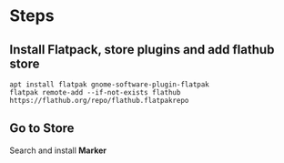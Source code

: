 # Steps
## Install Flatpack, store plugins and add flathub store

```
apt install flatpak gnome-software-plugin-flatpak 
flatpak remote-add --if-not-exists flathub https://flathub.org/repo/flathub.flatpakrepo
```

## Go to Store
Search and install **Marker**
